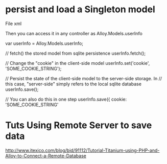 # persist and load a Singleton model

File xml

<Model id="userInfo"/>

Then you can access it in any controller as Alloy.Models.userInfo

var userInfo = Alloy.Models.userInfo;
 
// fetch() the stored model from sqlite persistence
userInfo.fetch();
 
// Change the "cookie" in the client-side model
userInfo.set('cookie', 'SOME_COOKIE_STRING');
 
// Persist the state of the client-side model to the server-side storage. In
// this case, "server-side" simply refers to the local sqlite database
userInfo.save();
 
// You can also do this in one step
userInfo.save({
    cookie: 'SOME_COOKIE_STRING'

# Tuts Using Remote Server to save data

http://www.itexico.com/blog/bid/91112/Tutorial-Titanium-using-PHP-and-Alloy-to-Connect-a-Remote-Database